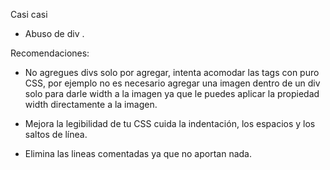Casi casi

- Abuso de div .

Recomendaciones:

- No agregues divs solo por agregar, intenta acomodar las tags con puro CSS, por ejemplo no es necesario agregar una imagen dentro de un div solo para darle width a la imagen ya que le puedes aplicar la propiedad width directamente a la imagen.

- Mejora la legibilidad de tu CSS cuida la indentación, los espacios y los saltos de línea.

- Elimina las lineas comentadas ya que no aportan nada.
